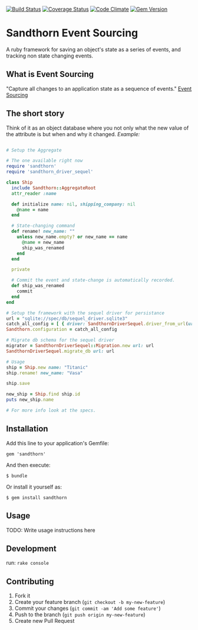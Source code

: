 [![Build Status](https://travis-ci.org/Sandthorn/sandthorn.svg?branch=master)](https://travis-ci.org/Sandthorn/sandthorn)
[![Coverage Status](https://coveralls.io/repos/Sandthorn/sandthorn/badge.png?branch=master)](https://coveralls.io/r/Sandthorn/sandthorn?branch=master)
[![Code Climate](https://codeclimate.com/github/Sandthorn/sandthorn.png)](https://codeclimate.com/github/Sandthorn/sandthorn)
[![Gem Version](https://badge.fury.io/rb/sandthorn.png)](http://badge.fury.io/rb/sandthorn)

# Sandthorn Event Sourcing
A ruby framework for saving an object's state as a series of events, and tracking non state changing events.

## What is Event Sourcing

"Capture all changes to an application state as a sequence of events."
[Event Sourcing](http://martinfowler.com/eaaDev/EventSourcing.html)

## The short story

Think of it as an object database where you not only what the new value of the attribute is but when and why it changed.
_Example:_

```ruby

# Setup the Aggregate

# The one available right now
require 'sandthorn'
require 'sandthorn_driver_sequel'

class Ship
  include Sandthorn::AggregateRoot
  attr_reader :name

  def initialize name: nil, shipping_company: nil
    @name = name
  end

  # State-changing command
  def rename! new_name: ""
    unless new_name.empty? or new_name == name
      @name = new_name
      ship_was_renamed
    end
  end

  private

  # Commit the event and state-change is automatically recorded.
  def ship_was_renamed
    commit
  end
end

# Setup the framework with the sequel driver for persistance
url = "sqlite://spec/db/sequel_driver.sqlite3"
catch_all_config = [ { driver: SandthornDriverSequel.driver_from_url(url: url) } ]
Sandthorn.configuration = catch_all_config

# Migrate db schema for the sequel driver
migrator = SandthornDriverSequel::Migration.new url: url
SandthornDriverSequel.migrate_db url: url

# Usage
ship = Ship.new name: "Titanic"
ship.rename! new_name: "Vasa"

ship.save

new_ship = Ship.find ship.id
puts new_ship.name

# For more info look at the specs.

```

## Installation

Add this line to your application's Gemfile:

    gem 'sandthorn'

And then execute:

    $ bundle

Or install it yourself as:

    $ gem install sandthorn

## Usage

TODO: Write usage instructions here

## Development

run:
   `rake console`

## Contributing

1. Fork it
2. Create your feature branch (`git checkout -b my-new-feature`)
3. Commit your changes (`git commit -am 'Add some feature'`)
4. Push to the branch (`git push origin my-new-feature`)
5. Create new Pull Request
